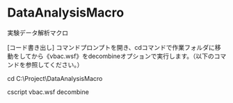 # DataAnalysisMacro
実験データ解析マクロ

[コード書き出し]
コマンドプロンプトを開き、cdコマンドで作業フォルダに移動をしてから《vbac.wsf》をdecombineオプションで実行します。（以下のコマンドを参照してください。）

cd C:\Project\DataAnalysisMacro

cscript vbac.wsf decombine


